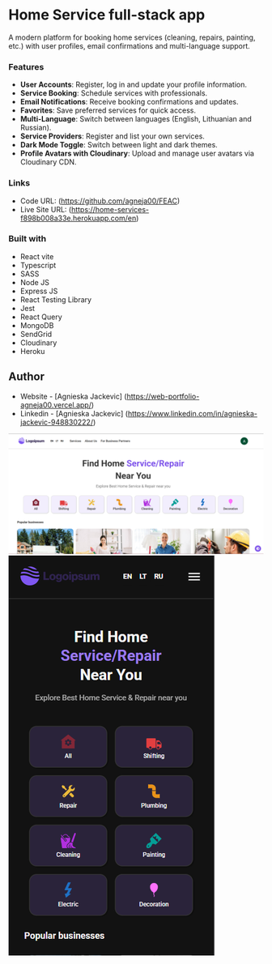 # Home Service full-stack app

A modern platform for booking home services (cleaning, repairs, painting, etc.) with user profiles, email confirmations and multi-language support.

### Features

- **User Accounts**: Register, log in and update your profile information.
- **Service Booking**: Schedule services with professionals.
- **Email Notifications**: Receive booking confirmations and updates.
- **Favorites**: Save preferred services for quick access.
- **Multi-Language**: Switch between languages (English, Lithuanian and Russian).
- **Service Providers**: Register and list your own services.
- **Dark Mode Toggle**: Switch between light and dark themes.
- **Profile Avatars with Cloudinary**: Upload and manage user avatars via Cloudinary CDN.

### Links

- Code URL: (https://github.com/agneja00/FEAC)
- Live Site URL: (https://home-services-f898b008a33e.herokuapp.com/en)

### Built with

- React vite
- Typescript
- SASS
- Node JS
- Express JS
- React Testing Library
- Jest
- React Query
- MongoDB
- SendGrid
- Cloudinary
- Heroku

## Author

- Website - [Agnieska Jackevic] (https://web-portfolio-agneja00.vercel.app/)
- Linkedin - [Agnieska Jackevic] (https://www.linkedin.com/in/agnieska-jackevic-948830222/)

![Screenshot](./home-service-full-stack/frontend/src/assets/desktop_light.png)
![Screenshot](./home-service-full-stack/frontend/src/assets/mobile_dark.png)
